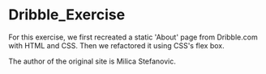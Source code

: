# Dribble_Exercise
For this exercise, we first recreated a static 'About' page from Dribble.com with HTML and CSS. Then we refactored it using CSS's flex box. 

The author of the original site is Milica Stefanovic. 
